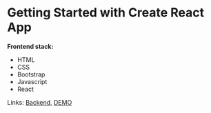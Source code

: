 # Getting Started with Create React App


<b>Frontend stack:</b>
<ul>
  <li>HTML</li>
  <li>CSS</li>
  <li>Bootstrap</li>
  <li>Javascript</li>
  <li>React</li>
</ul>

Links: [Backend](https://github.com/Patriosx/buenapizza-backend), [DEMO](https://buenapizza.netlify.app/)
